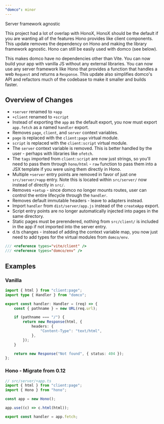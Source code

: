 ```yaml
---
"domco": minor
---
```


Server framework agnostic

This project had a lot of overlap with HonoX, HonoX should be the default if you are wanting all of the features Hono provides like client components. This update removes the dependency on Hono and making the library framework agnostic. Hono can still be easily used with domco (see below).

This makes domco have no dependencies other than Vite. You can now build your app with vanilla JS without any external libraries. You can now use any server framework like Hono that provides a function that handles a web `Request` and returns a `Response`. This update also simplifies domco's API and refactors much of the codebase to make it smaller and builds faster.

## Overview of Changes

- `+server` renamed to `+app`
- `+client` renamed to `+script`
- Instead of exporting the `app` as the default export, you now must export `app.fetch` as a named `handler` export.
- Removes `page`, `client`, and `server` context variables.
- `page` is replaced with the `client:page` virtual module.
- `script` is replaced with the `client:script` virtual module.
- The `server` context variable is removed. This is better handled by the user - perhaps with libraries like `ofetch`.
- The `tags` imported from `client:script` are now just strings, so you'll need to pass them through `hono/html` - `raw` function to pass them into a JSX template if you were using them directly in Hono.
- Multiple `+server` entry points are removed in favor of just one `src/server/+app` entry. Note this is located within `src/server/` now instead of directly in `src/`.
- Removes `+setup` - since domco no longer mounts routes, user can control the entire lifecycle through the `handler`.
- Removes default immutable headers - leave to adapters instead.
- Import `handler` from `dist/server/app.js` instead of the `createApp` export.
- Script entry points are no longer automatically injected into pages in the same directory.
- Static pages must be prerendered, nothing from `src/client/` is included in the app if not imported into the server entry.
- d.ts changes - instead of adding the context variable map, you now just need to add types for the virtual modules from `domco/env`.

```ts
/// <reference types="vite/client" />
/// <reference types="domco/env" />
```

## Examples

### Vanilla

```ts
import { html } from "client:page";
import type { Handler } from "domco";

export const handler: Handler = (req) => {
	const { pathname } = new URL(req.url);

	if (pathname === "/") {
		return new Response(html, {
			headers: {
				"Content-Type": "text/html",
			},
		});
	}

	return new Response("Not found", { status: 404 });
};
```

### Hono - Migrate from 0.12

```ts
// src/server/+app.ts
import { html } from "client:page";
import { Hono } from "hono";

const app = new Hono();

app.use((c) => c.html(html));

export const handler = app.fetch;
```
